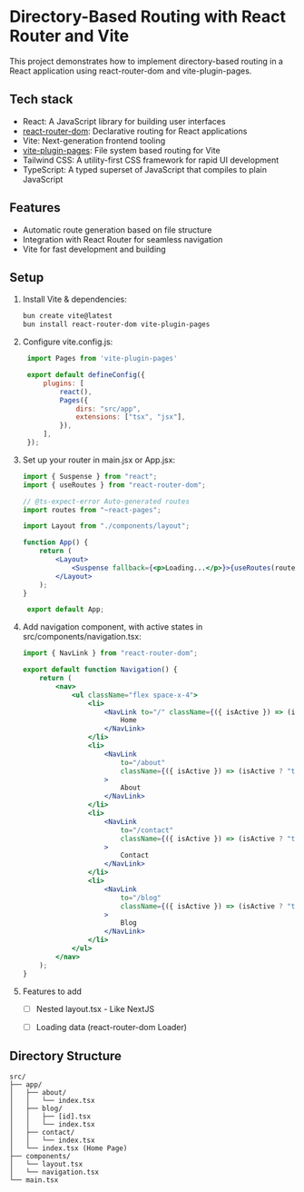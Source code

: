 # Directory-Based Routing with React Router and Vite

This project demonstrates how to implement directory-based routing in a React application using react-router-dom and vite-plugin-pages.

## Tech stack
- React: A JavaScript library for building user interfaces
- [react-router-dom](https://reactrouter.com/en/main): Declarative routing for React applications
- Vite: Next-generation frontend tooling
- [vite-plugin-pages](https://github.com/hannoeru/vite-plugin-pages): File system based routing for Vite
- Tailwind CSS: A utility-first CSS framework for rapid UI development
- TypeScript: A typed superset of JavaScript that compiles to plain JavaScript


## Features

- Automatic route generation based on file structure
- Integration with React Router for seamless navigation
- Vite for fast development and building

## Setup

1. Install Vite & dependencies:
   ```bash
   bun create vite@latest
   bun install react-router-dom vite-plugin-pages
   ```

2. Configure vite.config.js:
   ```js
    import Pages from 'vite-plugin-pages'

    export default defineConfig({
        plugins: [
            react(),
            Pages({
                dirs: "src/app",
                extensions: ["tsx", "jsx"],
            }),
        ],
    });
   ```

3. Set up your router in main.jsx or App.jsx:
   ```jsx
   import { Suspense } from "react";
   import { useRoutes } from "react-router-dom";

   // @ts-expect-error Auto-generated routes
   import routes from "~react-pages";

   import Layout from "./components/layout";

   function App() {
       return (
           <Layout>
               <Suspense fallback={<p>Loading...</p>}>{useRoutes(routes)}</Suspense>
           </Layout>
       );
   }

    export default App;
   ```

4. Add navigation component, with active states in src/components/navigation.tsx:
   ```jsx
   import { NavLink } from "react-router-dom";

   export default function Navigation() {
       return (
           <nav>
               <ul className="flex space-x-4">
                   <li>
                       <NavLink to="/" className={({ isActive }) => (isActive ? "text-blue-500" : "hover:text-gray-300")}>
                           Home
                       </NavLink>
                   </li>
                   <li>
                       <NavLink
                           to="/about"
                           className={({ isActive }) => (isActive ? "text-blue-500" : "hover:text-gray-300")}
                       >
                           About
                       </NavLink>
                   </li>
                   <li>
                       <NavLink
                           to="/contact"
                           className={({ isActive }) => (isActive ? "text-blue-500" : "hover:text-gray-300")}
                       >
                           Contact
                       </NavLink>
                   </li>
                   <li>
                       <NavLink
                           to="/blog"
                           className={({ isActive }) => (isActive ? "text-blue-500" : "hover:text-gray-300")}
                       >
                           Blog
                       </NavLink>
                   </li>
               </ul>
           </nav>
       );
   }
   ```

5. Features to add
   - [ ] Nested layout.tsx - Like NextJS
   - [ ] Loading data (react-router-dom Loader)


## Directory Structure

```
src/
├── app/
│   ├── about/
│   │   └── index.tsx
│   ├── blog/
│   │   ├── [id].tsx
│   │   └── index.tsx
│   ├── contact/
│   │   └── index.tsx
│   └── index.tsx (Home Page)
├── components/
│   └── layout.tsx
│   └── navigation.tsx
└── main.tsx
```